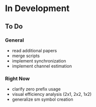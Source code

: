 # In Development

## To Do

### General

- read additional papers
- merge scripts
- implement synchronization
- implement channel estimation

### Right Now

- clarify zero prefix usage
- visual efficiency analysis (2x1, 2x2, 1x2)
- generalize sm symbol creation
